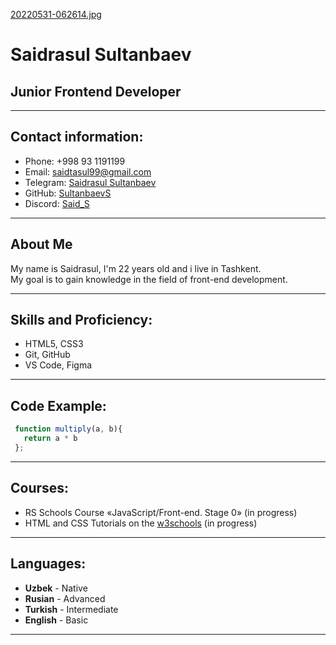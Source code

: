 [20220531-062614.jpg](https://postimg.cc/NyFq8Ns3)
# Saidrasul Sultanbaev  

## Junior Frontend Developer

----

## Contact information:
 * Phone: +998 93 1191199  
 * Email: saidtasul99@gmail.com  
 * Telegram: [Saidrasul Sultanbaev](https://t.me/sultanbaev1)  
 * GitHub: [SultanbaevS](https://github.com/SultanbaevS/)  
 * Discord: [Said_S](https://discord.com/@Said_S)

 ----

## About Me
  My name is Saidrasul, I'm 22 years old and i live in Tashkent.  
  My goal is to gain knowledge in the field of front-end development.

  ----

## Skills and Proficiency:
   * HTML5, CSS3
   * Git, GitHub
   * VS Code, Figma

   ----

## Code Example:
 ````javascript
  function multiply(a, b){
    return a * b
  };
 ````

 ----

## Courses:
 * RS Schools Course «JavaScript/Front-end. Stage 0» (in progress)
 * HTML and CSS Tutorials on the [w3schools](https://www.w3schools.com/) (in progress)

----

## Languages:
 * __Uzbek__ - Native
 * __Rusian__ - Advanced
 * __Turkish__ - Intermediate
 * __English__ - Basic

 ----